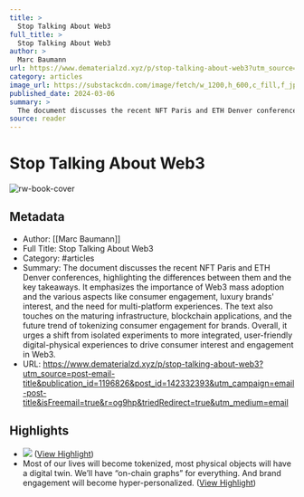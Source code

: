 ```yaml
---
title: >
  Stop Talking About Web3
full_title: >
  Stop Talking About Web3
author: >
  Marc Baumann
url: https://www.dematerialzd.xyz/p/stop-talking-about-web3?utm_source=post-email-title&publication_id=1196826&post_id=142332393&utm_campaign=email-post-title&isFreemail=true&r=og9hp&triedRedirect=true&utm_medium=email
category: articles
image_url: https://substackcdn.com/image/fetch/w_1200,h_600,c_fill,f_jpg,q_auto:good,fl_progressive:steep,g_auto/https%3A%2F%2Fsubstack-post-media.s3.amazonaws.com%2Fpublic%2Fimages%2Fdb9bd76f-a3d6-43af-b04a-613be753c7ee_5712x4284.jpeg
published_date: 2024-03-06
summary: >
  The document discusses the recent NFT Paris and ETH Denver conferences, highlighting the differences between them and the key takeaways. It emphasizes the importance of Web3 mass adoption and the various aspects like consumer engagement, luxury brands' interest, and the need for multi-platform experiences. The text also touches on the maturing infrastructure, blockchain applications, and the future trend of tokenizing consumer engagement for brands. Overall, it urges a shift from isolated experiments to more integrated, user-friendly digital-physical experiences to drive consumer interest and engagement in Web3.
source: reader
---
```

# Stop Talking About Web3

![rw-book-cover](https://substackcdn.com/image/fetch/w_1200,h_600,c_fill,f_jpg,q_auto:good,fl_progressive:steep,g_auto/https%3A%2F%2Fsubstack-post-media.s3.amazonaws.com%2Fpublic%2Fimages%2Fdb9bd76f-a3d6-43af-b04a-613be753c7ee_5712x4284.jpeg)

## Metadata
- Author: [[Marc Baumann]]
- Full Title: Stop Talking About Web3
- Category: #articles
- Summary: The document discusses the recent NFT Paris and ETH Denver conferences, highlighting the differences between them and the key takeaways. It emphasizes the importance of Web3 mass adoption and the various aspects like consumer engagement, luxury brands' interest, and the need for multi-platform experiences. The text also touches on the maturing infrastructure, blockchain applications, and the future trend of tokenizing consumer engagement for brands. Overall, it urges a shift from isolated experiments to more integrated, user-friendly digital-physical experiences to drive consumer interest and engagement in Web3.
- URL: https://www.dematerialzd.xyz/p/stop-talking-about-web3?utm_source=post-email-title&publication_id=1196826&post_id=142332393&utm_campaign=email-post-title&isFreemail=true&r=og9hp&triedRedirect=true&utm_medium=email

## Highlights
- ![](https://substackcdn.com/image/fetch/w_1456,c_limit,f_auto,q_auto:good,fl_progressive:steep/https%3A%2F%2Fsubstack-post-media.s3.amazonaws.com%2Fpublic%2Fimages%2F37dd0643-ca75-4769-a7e1-25cae5dc4537_4000x2668.jpeg) ([View Highlight](https://read.readwise.io/read/01hrcsmk2cp9wmg0tck3k9kxvh))
- Most of our lives will become tokenized, most physical objects will have a digital twin.
  We’ll have “on-chain graphs” for everything. And brand engagement will become hyper-personalized. ([View Highlight](https://read.readwise.io/read/01hrcstfxs752cvn60s7s6pfrz))


